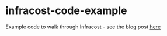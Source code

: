 # infracost-code-example

Example code to walk through Infracost - see the blog post [here](https://thetestlabs.io/post/avoid-unexpected-cloud-costs-with-infracost/)
